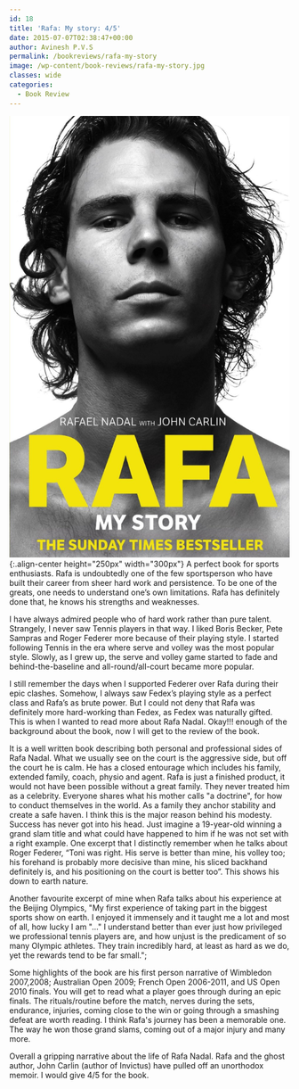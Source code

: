 ```yaml
---
id: 18
title: 'Rafa: My story: 4/5'
date: 2015-07-07T02:38:47+00:00
author: Avinesh P.V.S
permalink: /bookreviews/rafa-my-story
image: /wp-content/book-reviews/rafa-my-story.jpg
classes: wide
categories:
  - Book Review
---
```


![image-center](/wp-content/book-reviews/rafa-my-story.jpg){:.align-center height="250px" width="300px"}
A perfect book for sports enthusiasts. 
Rafa is undoubtedly one of the few sportsperson who have built their career from sheer hard work and persistence. 
To be one of the greats, one needs to understand one’s own limitations. 
Rafa has definitely done that, he knows his strengths and weaknesses.  
  
I have always admired people who of hard work rather than pure talent. 
Strangely, I never saw Tennis players in that way. 
I liked Boris Becker, Pete Sampras and Roger Federer more because of their playing style. 
I started following Tennis in the era where serve and volley was the most popular style. 
Slowly, as I grew up, the serve and volley game started to fade and behind-the-baseline and all-round/all-court became more popular.

I still remember the days when I supported Federer over Rafa during their epic clashes. 
Somehow, I always saw Fedex’s playing style as a perfect class and Rafa’s as brute power.
But I could not deny that Rafa was definitely more hard-working than Fedex, as Fedex was naturally gifted.
This is when I wanted to read more about Rafa Nadal.
Okay!!! enough of the background about the book, now I will get to the review of the book.

It is a well written book describing both personal and professional sides of Rafa Nadal. 
What we usually see on the court is the aggressive side, but off the court he is calm. 
He has a closed entourage which includes his family, extended family, coach, physio and agent.
Rafa is just a finished product, it would not have been possible without a great family. 
They never treated him as a celebrity. 
Everyone shares what his mother calls "a doctrine", for how to conduct themselves in the world. 
As a family they anchor stability and create a safe haven. I think this is the major reason behind his modesty.
Success has never got into his head. 
Just imagine a 19-year-old winning a grand slam title and what could have happened to him if he was not set with a right example. 
One excerpt that I distinctly remember when he talks about Roger Federer, “Toni was right. 
His serve is better than mine, his volley too; his forehand is probably more decisive than mine, his sliced backhand definitely is, and his positioning on the court is better too”. 
This shows his down to earth nature.


Another favourite excerpt of mine when Rafa talks about his experience at the Beijing Olympics,
"My first experience of taking part in the biggest sports show on earth.
I enjoyed it immensely and it taught me a lot and most of all, how lucky I am "..." 
I understand better than ever just how privileged we professional tennis players are, 
and how unjust is the predicament of so many Olympic athletes. 
They train incredibly hard, at least as hard as we do, yet the rewards tend to be far small.";

Some highlights of the book are his first person narrative of Wimbledon 2007,2008;
Australian Open 2009; French Open 2006-2011, and US Open 2010 finals. 
You will get to read what a player goes through during an epic finals. 
The rituals/routine before the match, nerves during the sets, endurance, injuries, coming close to the win or going through a smashing defeat are worth reading. 
I think Rafa's journey has been a memorable one.
The way he won those grand slams, coming out of a major injury and many more.

Overall a gripping narrative about the life of Rafa Nadal. 
Rafa and the ghost author, John Carlin (author of Invictus) have pulled off an unorthodox memoir. 
I would give 4/5 for the book.